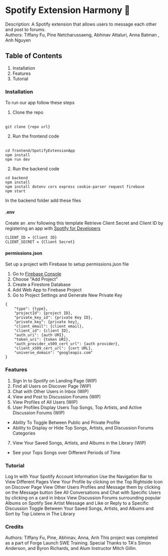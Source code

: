 # Spotify Extension Harmony 🎵
Description: A Spotify extension that allows users to message each other and post to forums. <br>
Authors: Tiffany Fu, Pine Netcharussaeng, Abhinav Attaluri, Anna Batman , Anh Nguyen

## Table of Contents
1. Installation
2. Features
3. Tutorial

### Installation
To run our app follow these steps

1. Clone the repo<br></br>
```
git clone {repo url}
```
2. Run the frontend code<br></br>
```
cd frontend/SpotifyExtensionApp
npm install
npm run dev
```
2. Run the backend code
```
cd backend
npm install
npm install dotenv cors express cookie-parser request firebase
npm start
```

In the backend folder add these files
#### .env
Create an .env following this template
Retrieve Client Secret and Client ID by registering an app with 
<a href="https://developer.spotify.com/documentation/web-api/tutorials/getting-started#create-an-app">
Spotify for Developers </a>

```
CLIENT_ID = {Client ID}
CLIENT_SECRET = {Client Secret}
```

#### permissions.json
Set up a project with Firebase to setup permissions.json file
1. Go to <a href=https://console.firebase.google.com/>Firebase Console </a>
2. Choose "Add Project"
3. Create a Firestore Database
4. Add Web App to Firebase Project
5. Go to Project Settings and Generate New Private Key
```
{
    "type": {type},
    "projectId": {project ID},
    "private_key_id": {private Key ID},
    "private_key": {private key},
    "client_email": {client email},
    "client_id": {client ID},
    "auth_uri": {auth URI},
    "token_uri": {token URI},
    "auth_provider_x509_cert_url": {auth provider},
    "client_x509_cert_url": {cert URL},
    "universe_domain": "googleapis.com"
}
```

### Features
1. Sign In to Spotify on Landing Page (WIP)
2. Find all Users on Discover Page (WIP)
3. Chat with Other Users in Inbox (WIP)
4. View and Post to Discussion Forums (WIP)
5. View Profiles of All Users (WIP)
6. User Profiles Display Users Top Songs, Top Artists, and Active Discussion Forums (WIP)
- Ability To Toggle Between Public and Private Profile
- Ability to Display or Hide Top Songs, Artists, and Discussion Forums Categories
7. View Your Saved Songs, Artists, and Albums in the Library (WIP)
- See your Tops Songs over Different Periods of Time

### Tutorial
Log In with Your Spotify Account Information
Use the Navigation Bar to View Different Pages
View Your Profile by clicking on the Top Rightside Icon on Discover Page
View Other Users Profiles and Message them by clicking on the Message button
See All Conversations and Chat with Specific Users by clicking on a card in Inbox
View Discussion Forums surrounding popular Albums on Spotify
See Artist Message and Like or Reply to a Specific Discussion
Toggle Between Your Saved Songs, Artists, and Albums and Sort by Top Listens in The Library

### Credits
Authors: Tiffany Fu, Pine, Abhinav, Anna, Anh
This project was completed as a part of Forge Launch SWE Training. Special Thanks to TA's Simon Anderson, and Byron Richards, and Alum Instructor Mitch Gillin. 
